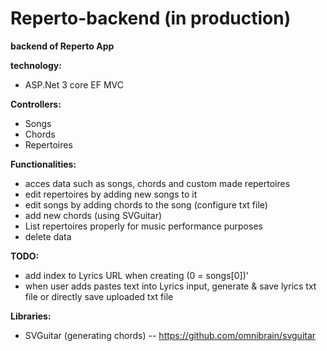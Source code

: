 # Reperto-backend (in production)
**backend of Reperto App**

**technology:**
- ASP.Net 3 core EF MVC

**Controllers:**
- Songs
- Chords
- Repertoires

**Functionalities:**
- acces data such as songs, chords and custom made repertoires
- edit repertoires by adding new songs to it
- edit songs by adding chords to the song (configure txt file)
- add new chords (using SVGuitar)
- List repertoires properly for music performance purposes
- delete data

**TODO:**
- add index to Lyrics URL when creating (0 = songs[0])'
- when user adds pastes text into Lyrics input, generate & save lyrics txt file or directly save uploaded txt file

**Libraries:**
- SVGuitar (generating chords) -- https://github.com/omnibrain/svguitar
